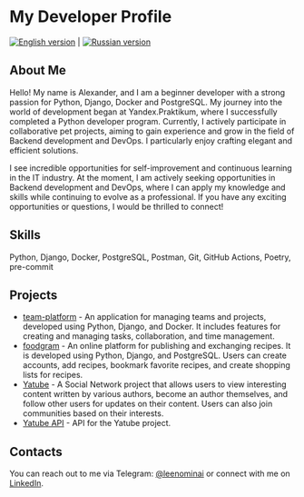 # My Developer Profile

[![English version](https://img.shields.io/badge/English-Read%20Now-blue)](./README.md) | [![Russian version](https://img.shields.io/badge/%D0%A0%D1%83%D1%81%D1%81%D0%BA%D0%B8%D0%B9-%D0%A7%D0%B8%D1%82%D0%B0%D1%82%D1%8C-brightgreen)](./README_RU.md)

## About Me

Hello! My name is Alexander, and I am a beginner developer with a strong passion for Python, Django, Docker and PostgreSQL. My journey into the world of development began at Yandex.Praktikum, where I successfully completed a Python developer program. Currently, I actively participate in collaborative pet projects, aiming to gain experience and grow in the field of Backend development and DevOps. I particularly enjoy crafting elegant and efficient solutions.

I see incredible opportunities for self-improvement and continuous learning in the IT industry. At the moment, I am actively seeking opportunities in Backend development and DevOps, where I can apply my knowledge and skills while continuing to evolve as a professional. If you have any exciting opportunities or questions, I would be thrilled to connect!

## Skills

Python, Django, Docker, PostgreSQL, Postman, Git, GitHub Actions, Poetry, pre-commit

## Projects

- [team-platform](https://github.com/international-team-management/team-platform) - An application for managing teams and projects, developed using Python, Django, and Docker. It includes features for creating and managing tasks, collaboration, and time management.
- [foodgram](https://github.com/Leenominai/foodgram-project-react) - An online platform for publishing and exchanging recipes. It is developed using Python, Django, and PostgreSQL. Users can create accounts, add recipes, bookmark favorite recipes, and create shopping lists for recipes.
- [Yatube](https://github.com/Leenominai/hw05_final) - A Social Network project that allows users to view interesting content written by various authors, become an author themselves, and follow other users for updates on their content. Users can also join communities based on their interests.
- [Yatube API](https://github.com/Leenominai/api_final_yatube) - API for the Yatube project.

## Contacts

You can reach out to me via Telegram: [@leenominai](https://t.me/leenominai) or connect with me on [LinkedIn](https://www.linkedin.com/in/leenominai).

